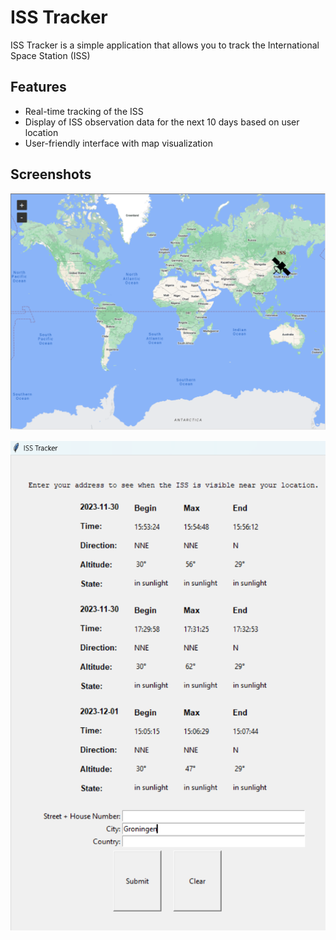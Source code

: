 # ISS Tracker

ISS Tracker is a simple application that allows you to track the International Space Station (ISS)


## Features

- Real-time tracking of the ISS
- Display of ISS observation data for the next 10 days based on user location
- User-friendly interface with map visualization

## Screenshots

![ISS_MAP](images/ISS_MAP.png)


![ISS_OBSERVER_DATA](images/ISS_OBSERVER_DATA.png)


